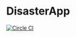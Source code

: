 # DisasterApp
[![Circle CI](https://circleci.com/gh/cutmail/DisasterApp.svg?style=svg&circle-token=aca35c19913a54428255dc159c451940ec05c5a2)](https://circleci.com/gh/cutmail/DisasterApp)
